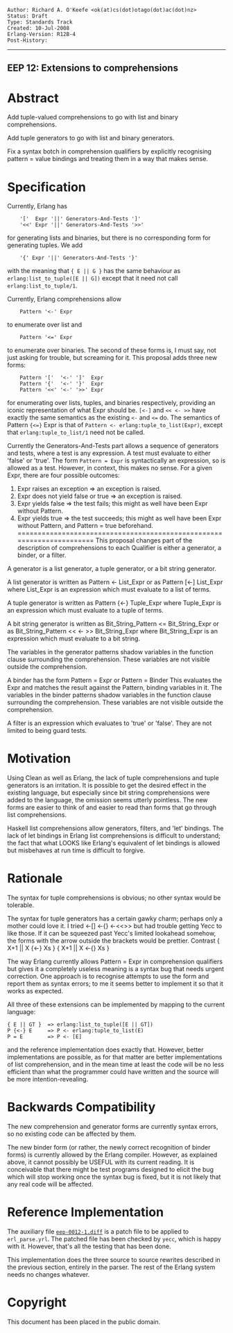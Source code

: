     Author: Richard A. O'Keefe <ok(at)cs(dot)otago(dot)ac(dot)nz>
    Status: Draft
    Type: Standards Track
    Created: 10-Jul-2008
    Erlang-Version: R12B-4
    Post-History:
****
EEP 12: Extensions to comprehensions
----



Abstract
========

Add tuple-valued comprehensions to go with list and binary
comprehensions.

Add tuple generators to go with list and binary generators.

Fix a syntax botch in comprehension qualifiers by explicitly
recognising pattern = value bindings and treating them in a
way that makes sense.

Specification
=============

Currently, Erlang has

        '['  Expr '||' Generators-And-Tests ']'
        '<<' Expr '||' Generators-And-Tests '>>'

for generating lists and binaries, but there is no corresponding
form for generating tuples.  We add

        '{' Expr '||' Generators-And-Tests '}'

with the meaning that `{ E || G }` has the same behaviour as
`erlang:list_to_tuple([E || G])` except that it need not call
`erlang:list_to_tuple/1`.

Currently, Erlang comprehensions allow

        Pattern '<-' Expr

to enumerate over list and

        Pattern '<=' Expr

to enumerate over binaries.  The second of these forms is,
I must say, not just asking for trouble, but screaming for it.
This proposal adds three new forms:

        Pattern '['  '<-' ']'  Expr
        Pattern '{'  '<-' '}'  Expr
        Pattern '<<' '<-' '>>' Expr

for enumerating over lists, tuples, and binaries respectively,
providing an iconic representation of what Expr should be.
`[<-]` and `<< <- >>` have exactly the same semantics as the
existing `<-` and `<=` do.  The semantics of Pattern `{<=}` Expr
is that of `Pattern <- erlang:tuple_to_list(Expr)`, except that
`erlang:tuple_to_list/1` need not be called.

Currently the Generators-And-Tests part allows a sequence of
generators and tests, where a test is any expression.  A test
must evaluate to either 'false' or 'true'.  The form `Pattern = Expr`
is syntactically an expression, so is allowed as a test.
However, in context, this makes no sense.  For a given Expr,
there are four possible outcomes:
1. Expr raises an exception => an exception is raised.
2. Expr does not yield false or true => an exception is raised.
3. Expr yields false => the test fails;
   this might as well have been Expr without Pattern.
4. Expr yields true => the test succeeds;
   this might as well have been Expr without Pattern,
   and Pattern = true beforehand.
======================================================================
This proposal changes part of the description of comprehensions to
each Qualifier is either a generator, a binder, or a filter.

A generator is a list generator, a tuple generator,
or a bit string generator.
    
A list generator is written as
        Pattern <- List_Expr
or as
        Pattern [<-] List_Expr
where List_Expr is an expression which must evaluate to
a list of terms.

A tuple generator is written as
        Pattern {<-} Tuple_Expr
where Tuple_Expr is an expression which must evaluate to
a tuple of terms.

A bit string generator is written as
        Bit_String_Pattern <= Bit_String_Expr
or as
        Bit_String_Pattern << <- >> Bit_String_Expr
where Bit_String_Expr is an expression which must
evaluate to a bit string.

The variables in the generator patterns shadow variables in the
function clause surrounding the comprehension.  These variables
are not visible outside the comprehension.

A binder has the form
    Pattern = Expr
or
    Pattern = Binder
This evaluates the Expr and matches the result against the
Pattern, binding variables in it.
The variables in the binder patterns shadow variables in the
function clause surrounding the comprehension.  These variables
are not visible outside the comprehension.

A filter is an expression which evaluates to 'true' or 'false'.
They are not limited to being guard tests.


Motivation
==========

Using Clean as well as Erlang, the lack of tuple comprehensions
and tuple generators is an irritation.  It is possible to get the
desired effect in the existing language, but especially since
bit string comprehensions were added to the language, the
omission seems utterly pointless.  The new forms are easier to
think of and easier to read than forms that go through list
comprehensions.

Haskell list comprehensions allow generators, filters, and
'let' bindings.  The lack of let bindings in Erlang list
comprehensions is difficult to understand; the fact that what
LOOKS like Erlang's equivalent of let bindings is allowed but
misbehaves at run time is difficult to forgive.


Rationale
=========

The syntax for tuple comprehensions is obvious; no other syntax
would be tolerable.

The syntax for tuple generators has a certain gawky charm;
perhaps only a mother could love it.  I tried <-[] <-{} <-<<>>
but had trouble getting Yecc to like those.  If it can be
squeezed past Yecc's limited lookahead somehow, the forms with
the arrow outside the brackets would be prettier.  Contrast
    { X+1 || X {<-} Xs }
    { X+1 || X <-{} Xs }

The way Erlang currently allows Pattern = Expr in comprehension
qualifiers but gives it a completely useless meaning is a syntax
bug that needs urgent correction.  One approach is to recognise
attempts to use the form and report them as syntax errors; to me
it seems better to implement it so that it works as expected.

All three of these extensions can be implemented by mapping to
the current language:

    { E || GT }  => erlang:list_to_tuple([E || GT])
    P {<-} E     => P <- erlang:tuple_to_list(E)
    P = E        => P <- [E]

and the reference implementation does exactly that.  However,
better implementations are possible, as for that matter are
better implementations of list comprehension, and in the mean
time at least the code will be no less efficient than what the
programmer could have written and the source will be more
intention-revealing.



Backwards Compatibility
=======================

The new comprehension and generator forms are currently syntax
errors, so no existing code can be affected by them.

The new binder form (or rather, the newly correct recognition
of binder forms) is currently allowed by the Erlang compiler.
However, as explained above, it cannot possibly be USEFUL with
its current reading.  It is conceivable that there might be
test programs designed to elicit the bug which will stop working
once the syntax bug is fixed, but it is not likely that any real
code will be affected.




Reference Implementation
========================

The auxiliary file [`eep-0012-1.diff`][1] is a patch file to be
applied to `erl_parse.yrl`. The patched file has been checked by `yecc`,
which is happy with it. However, that's all the testing that has been done.

This implementation does the three source to source rewrites
described in the previous section, entirely in the parser.
The rest of the Erlang system needs no changes whatever.



[EEP-12]: <eep-00012.md> "EEP 12 Source"

[1]: eep-0012-1.diff
     "Patch file to be applied to erl_parse.yrl"



Copyright
=========

This document has been placed in the public domain.



[EmacsVar]: <> "Local Variables:"
[EmacsVar]: <> "mode: indented-text"
[EmacsVar]: <> "indent-tabs-mode: nil"
[EmacsVar]: <> "sentence-end-double-space: t"
[EmacsVar]: <> "fill-column: 70"
[EmacsVar]: <> "coding: utf-8"
[EmacsVar]: <> "End:"
